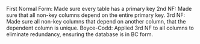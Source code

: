 First Normal Form: Made sure every table has a primary key
2nd NF: Made sure that all non-key columns depend on the entire primary key.
3rd NF: Made sure all non-key columns that depend on another column, that the dependent column is unique.
Boyce-Codd: Applied 3rd NF to all columns to eliminate redundancy, ensuring the database is in BC form.
